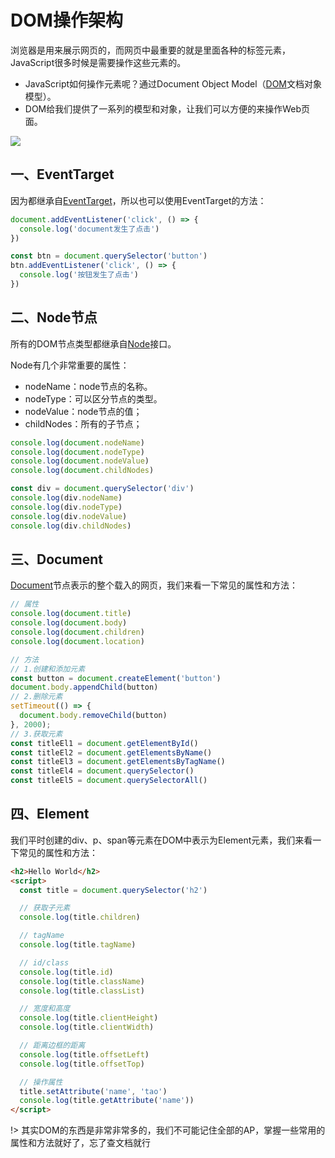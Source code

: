 # DOM操作架构

浏览器是用来展示网页的，而网页中最重要的就是里面各种的标签元素，JavaScript很多时候是需要操作这些元素的。
- JavaScript如何操作元素呢？通过Document Object Model（[DOM](https://developer.mozilla.org/zh-CN/docs/Web/API/Document_Object_Model)文档对象模型）。
- DOM给我们提供了一系列的模型和对象，让我们可以方便的来操作Web页面。


![](https://gitee.com/itsandy/picgo-img/raw/master/JavaScript/DOM的架构.png)

## 一、EventTarget

因为都继承自[EventTarget](https://developer.mozilla.org/zh-CN/docs/Web/API/EventTarget)，所以也可以使用EventTarget的方法：

```js
document.addEventListener('click', () => {
  console.log('document发生了点击')
})

const btn = document.querySelector('button')
btn.addEventListener('click', () => {
  console.log('按钮发生了点击')
})
```

## 二、Node节点

所有的DOM节点类型都继承自[Node](https://developer.mozilla.org/zh-CN/docs/Web/API/Node)接口。

Node有几个非常重要的属性：
- nodeName：node节点的名称。
- nodeType：可以区分节点的类型。
- nodeValue：node节点的值；
- childNodes：所有的子节点；

```js
console.log(document.nodeName)
console.log(document.nodeType)
console.log(document.nodeValue)
console.log(document.childNodes)

const div = document.querySelector('div')
console.log(div.nodeName)
console.log(div.nodeType)
console.log(div.nodeValue)
console.log(div.childNodes)
```

## 三、Document

[Document](https://developer.mozilla.org/zh-CN/docs/Web/API/Document)节点表示的整个载入的网页，我们来看一下常见的属性和方法：

```js
// 属性
console.log(document.title)
console.log(document.body)
console.log(document.children)
console.log(document.location)

// 方法
// 1.创建和添加元素
const button = document.createElement('button')
document.body.appendChild(button)
// 2.删除元素
setTimeout(() => {
  document.body.removeChild(button)
}, 2000);
// 3.获取元素
const titleEl1 = document.getElementById()
const titleEl2 = document.getElementsByName()
const titleEl3 = document.getElementsByTagName()
const titleEl4 = document.querySelector()
const titleEl5 = document.querySelectorAll()
```

## 四、Element

我们平时创建的div、p、span等元素在DOM中表示为Element元素，我们来看一下常见的属性和方法：

```html
<h2>Hello World</h2>
<script>
  const title = document.querySelector('h2')

  // 获取子元素
  console.log(title.children)

  // tagName
  console.log(title.tagName)

  // id/class
  console.log(title.id)
  console.log(title.className)
  console.log(title.classList)

  // 宽度和高度
  console.log(title.clientHeight)
  console.log(title.clientWidth)

  // 距离边框的距离
  console.log(title.offsetLeft)
  console.log(title.offsetTop)

  // 操作属性
  title.setAttribute('name', 'tao')
  console.log(title.getAttribute('name'))
</script>
```

!> 其实DOM的东西是非常非常多的，我们不可能记住全部的AP，掌握一些常用的属性和方法就好了，忘了查文档就行
